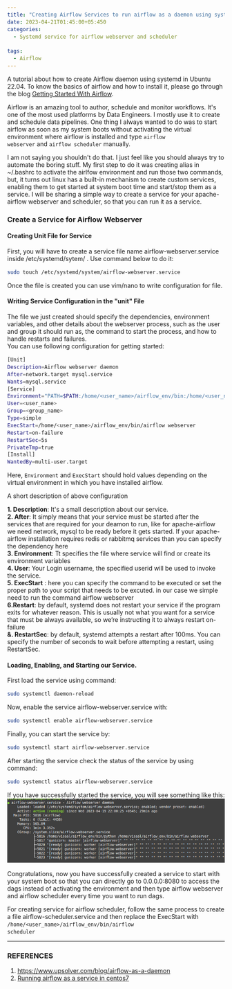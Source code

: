 ```yaml
---
title: "Creating Airflow Services to run airflow as a daemon using systemd in Ubuntu"
date: 2023-04-21T01:45:00+05:450
categories:
  - Systemd service for airflow webserver and scheduler

tags:
  - Airflow
---
```



A tutorial about how to create Airflow daemon using systemd in Ubuntu 22.04. To know the basics of airflow and how to install it, please go through the blog <a href = 'https://visaalpathak.github.io/getting-started-with-apache-airflow/'>Getting Started With Airflow</a>.

Airflow is an amazing tool to author, schedule and monitor workflows. It's one of the most used platforms by Data Engineers. I mostly use it to create and schedule data pipelines. One thing I always wanted to do was to start airflow as soon as my system boots without activating the virtual environment where airflow is installed and type <code>airflow webserver</code> and <code>airflow scheduler</code> manually.

 I am not saying you shouldn't do that. I just feel like you should always try to automate the boring stuff. My first step to do it was creating alias in ~/.bashrc to activate the airlfow environment and run those two commands, but, it turns out linux has a built-in mechanism to create custom services, enabling them to get started at system boot time and start/stop them as a service. I will be sharing a simple way to create a service for your apache-airflow webserver and scheduler, so that you can run it as a service.

 <h3> Create a Service for Airflow Webserver</h3>

#### Creating Unit File for Service 
 First, you will have to create a service file name airflow-webserver.service inside /etc/systemd/sytem/ . Use command below to do it:
 ```bash
 sudo touch /etc/systemd/system/airflow-webserver.service
 ```
 Once the file is created you can use vim/nano to write configuration for file.<br/>

 #### Writing Service Configuration in the "unit" File

 The file we just created should specify the dependencies, environment variables, and other details about the webserver process, such as the user and group it should run as, the command to start the process, and how to handle restarts and failures.
<br/>You can use following configuration for getting started:
```bash
[Unit]
Description=Airflow webserver daemon
After=network.target mysql.service
Wants=mysql.service
[Service]
Environment="PATH=$PATH:/home/<user_name>/airflow_env/bin:/home/<user_name>/airflow/"
User=<user_name>
Group=<group_name>
Type=simple
ExecStart=/home/<user_name>/airflow_env/bin/airflow webserver
Restart=on-failure
RestartSec=5s
PrivateTmp=true
[Install]
WantedBy=multi-user.target
```
Here, <code>Environment</code> and <code>ExecStart</code> should hold values depending on the virtual environment in which you have installed airflow.<br/>

A short description of above configuration


**1. Description**: It's a small description about our service.<br/>
**2. After**: It simply means that your service must be started after the services that are required for your deamon to run, like for apache-airflow we need network, mysql to be ready before it gets started. If your apache-airflow installation requires redis or rabbitmq services than you can specify the dependency here<br/>
**3. Environment**: Tt specifies the file where service will find or create its environment variables<br/>
**4. User**: Your Login username, the specified userid will be used to invoke the service.<br/>
**5. ExecStart** : here you can specify the command to be executed or set the proper path to your script that needs to be excuted. in our case we simple need to run the command airflow webserver<br/>
**6.Restart**: by default, systemd does not restart your service if the program exits for whatever reason. This is usually not what you want for a service that must be always available, so we’re instructing it to always restart on-failure<br/>
**&. RestartSec**: by default, systemd attempts a restart after 100ms. You can specify the number of seconds to wait before attempting a restart, using RestartSec.


#### Loading, Enabling, and Starting our Service.

First load the service using command:
```bash
sudo systemctl daemon-reload
```

Now, enable the service airflow-webserver.service with:
```bash
sudo systemctl enable airflow-webserver.service
```

Finally, you can start the service by:
 ```bash
sudo systemctl start airflow-webserver.service
```

After starting the service check the status of the service by using command:

```bash
sudo systemctl status airflow-webserver.service
```
If you have successfully started the service, you will see something like this:<br/>
![image](/assets/images/airflow/service_status.png)


Congratulations, now you have successfully created a service to start with your system boot so that you can directly go to 0.0.0.0:8080 to access the dags instead of activating the environment and then type airflow webserver and airflow scheduler every time you want to run dags.<br/>

For creating service for airflow scheduler, follow the same process to create a file airflow-scheduler.service and then replace the ExecStart with <code>/home/<user_name>/airflow_env/bin/airflow scheduler</code>





---
### REFERENCES
1. https://www.upsolver.com/blog/airflow-as-a-daemon
2. <a href="https://teguharif.medium.com/data-engineering-series-run-apache-airflow-as-a-service-on-centos-7-apache-airflow-2-f9ea16fdaef8">Running airflow as a service in centos7</a>
